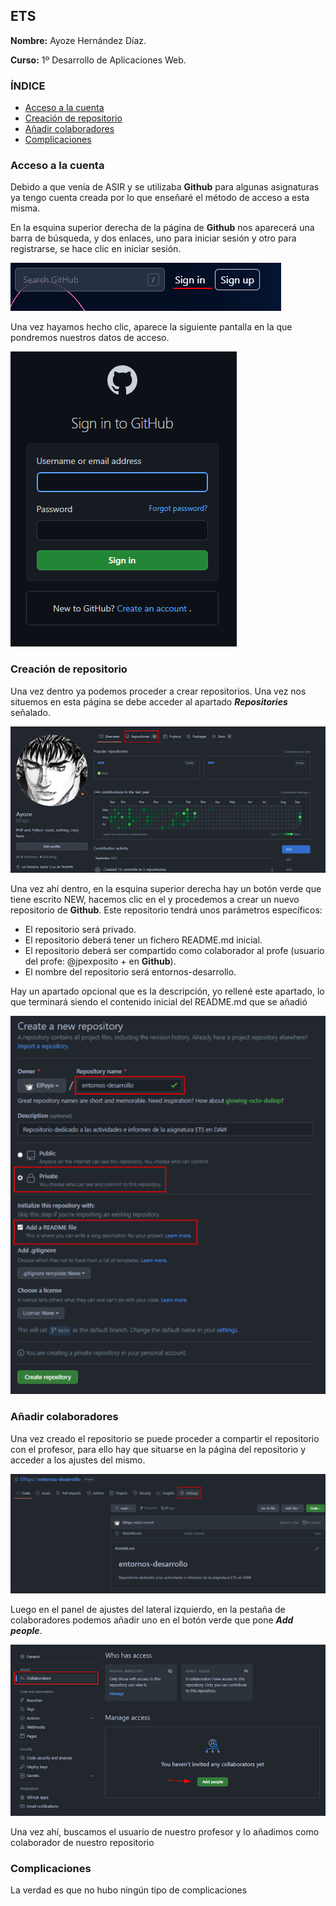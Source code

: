 
## ETS

**Nombre:** Ayoze Hernández Díaz.

**Curso:** 1º Desarrollo de Aplicaciones Web.

### ÍNDICE

+ [Acceso a la cuenta](#id1)
+ [Creación de repositorio](#id2)
+ [Añadir colaboradores](#id3)
+ [Complicaciones](#id4)

### Acceso a la cuenta <a name=id1></a>

Debido a que venía de ASIR y se utilizaba **Github** para algunas asignaturas ya tengo cuenta creada por lo que enseñaré el método de acceso a esta misma.


En la esquina superior derecha de la página de **Github** nos aparecerá una barra de búsqueda, y dos enlaces, uno para iniciar sesión y otro para registrarse, se hace clic en iniciar sesión.

![](./img/001.png)

Una vez hayamos hecho clic, aparece la siguiente pantalla en la que pondremos nuestros datos de acceso.

![](./img/002.png)

### Creación de repositorio <a name=id2></a>

Una vez dentro ya podemos proceder a crear repositorios. Una vez nos situemos en esta página se debe acceder al apartado ***Repositories*** señalado.

![](./img/003.png)

Una vez ahí dentro, en la esquina superior derecha hay un botón verde que tiene escrito NEW, hacemos clic en el y procedemos a crear un nuevo repositorio de **Github**.
	Este repositorio tendrá unos parámetros específicos:

+ El repositorio será privado.
+ El repositorio deberá tener un fichero README.md inicial.
+ El repositorio deberá ser compartido como colaborador al profe (usuario del profe: @jpexposito + en **Github**).
+ El nombre del repositorio será entornos-desarrollo.

Hay un apartado opcional que es la descripción, yo rellené este apartado, lo que terminará siendo el contenido inicial del README.md que se añadió

![](./img/004.png)

### Añadir colaboradores <a name=id3></a>

Una vez creado el repositorio se puede proceder a compartir el repositorio con el profesor, para ello hay que situarse en la página del repositorio y acceder a los ajustes del mismo.

![](./img/005.png)

Luego en el panel de ajustes del lateral izquierdo, en la pestaña de colaboradores podemos añadir uno en el botón verde que pone ***Add people***.

![](./img/006.png)

Una vez ahí, buscamos el usuario de nuestro profesor y lo añadimos como colaborador de nuestro repositorio

### Complicaciones <a name=id4></a>

La verdad es que no hubo ningún tipo de complicaciones
